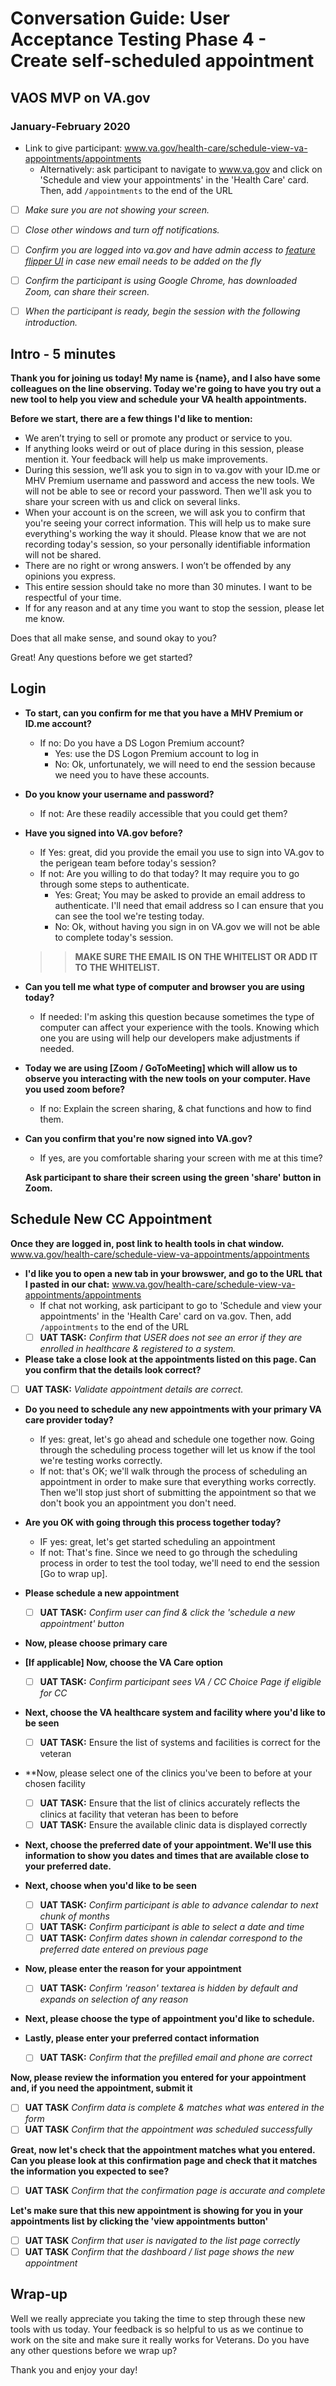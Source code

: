 # Conversation Guide: User Acceptance Testing Phase 4 - Create self-scheduled appointment
## VAOS MVP on VA.gov
### January-February 2020

- Link to give participant: www.va.gov/health-care/schedule-view-va-appointments/appointments
  - Alternatively: ask participant to navigate to www.va.gov and click on 'Schedule and view your appointments' in the 'Health Care' card. Then, add `/appointments` to the end of the URL

- [ ] *Make sure you are not showing your screen.*

- [ ] *Close other windows and turn off notifications.*

- [ ] *Confirm you are logged into va.gov and have admin access to [feature flipper UI](https://api.va.gov/flipper/features/va_online_scheduling) in case new email needs to be added on the fly*

- [ ] *Confirm the participant is using Google Chrome, has downloaded Zoom, can share their screen.*

- [ ] *When the participant is ready, begin the session with the following introduction.*

## Intro - 5 minutes

**Thank you for joining us today! My name is {name}, and I also have some colleagues on the line observing. Today we're going to have you try out a new tool to help you view and schedule your VA health appointments.**

**Before we start, there are a few things I'd like to mention:**

- We aren’t trying to sell or promote any product or service to you. 
- If anything looks weird or out of place during in this session, please mention it. Your feedback will help us make improvements. 
- During this session, we’ll ask you to sign in to va.gov with your ID.me or MHV Premium username and password and access the new tools. We will not be able to see or record your password. Then we'll ask you to share your screen with us and click on several links. 
- When your account is on the screen, we will ask you to confirm that you're seeing your correct information. This will help us to make sure everything's working the way it should. Please know that we are not recording today's session, so your personally identifiable information will not be shared. 
- There are no right or wrong answers. I won’t be offended by any opinions you express. 
- This entire session should take no more than 30 minutes. I want to be respectful of your time. 
- If for any reason and at any time you want to stop the session, please let me know. 

Does that all make sense, and sound okay to you?

Great! Any questions before we get started?

## Login

- **To start, can you confirm for me that you have a MHV Premium or ID.me account?**
  - If no: Do you have a DS Logon Premium account? 
    - Yes: use the DS Logon Premium account to log in
    - No: Ok, unfortunately, we will need to end the session because we need you to have these accounts. 

- **Do you know your username and password?** 
  - If not: Are these readily accessible that you could get them? 
  
- **Have you signed into VA.gov before?** 
  - If Yes: great, did you provide the email you use to sign into VA.gov to the perigean team before today's session?
  - If not: Are you willing to do that today? It may require you to go through some steps to authenticate.
    - Yes: Great; You may be asked to provide an email address to authenticate. I'll need that email address so I can ensure that you can see the tool we're testing today. 
    - No: Ok, without having you sign in on VA.gov we will not be able to complete today's session. 
  
  >> **MAKE SURE THE EMAIL IS ON THE WHITELIST OR ADD IT TO THE WHITELIST.** 

- **Can you tell me what type of computer and browser you are using today?** 
  - If needed: I'm asking this question because sometimes the type of computer can affect your experience with the tools. Knowing which one you are using will help our developers make adjustments if needed.

- **Today we are using [Zoom / GoToMeeting] which will allow us to observe you interacting with the new tools on your computer. Have you used zoom before?** 
  - If no: Explain the screen sharing, & chat functions and how to find them. 
  
- **Can you confirm that you're now signed into VA.gov?** 
  - If yes, are you comfortable sharing your screen with me at this time? 
  
  **Ask participant to share their screen using the green 'share' button in Zoom.**


## Schedule New CC Appointment

**Once they are logged in, post link to health tools in chat window.** www.va.gov/health-care/schedule-view-va-appointments/appointments
  
- **I'd like you to open a new tab in your browswer, and go to the URL that I pasted in our chat:** www.va.gov/health-care/schedule-view-va-appointments/appointments
  - If chat not working, ask participant to go to 'Schedule and view your appointments' in the 'Health Care' card on va.gov. Then, add `/appointments` to the end of the URL
  - [ ] **UAT TASK:** *Confirm that USER does not see an error if they are enrolled in healthcare & registered to a system.*

- **Please take a close look at the appointments listed on this page. Can you confirm that the details look correct?** 
- [ ] **UAT TASK:** *Validate appointment details are correct.*

- **Do you need to schedule any new  appointments with your primary VA care provider today?**
  - If yes: great, let's go ahead and schedule one together now. Going through the scheduling process together will let us know if the tool we're testing works correctly.
  - If not: that's OK; we'll walk through the process of scheduling an appointment in order to make sure that everything works correctly. Then we'll stop just short of submitting the appointment so that we don't book you an appointment you don't need.

- **Are you OK with going through this process together today?**
  - IF yes: great, let's get started scheduling an appointment
  - If not: That's fine. Since we need to go through the scheduling process in order to test the tool today, we'll need to end the session [Go to wrap up].
  
- **Please schedule a new appointment**
  - [ ] **UAT TASK:** *Confirm user can find & click the 'schedule a new appointment' button*
  
- **Now, please choose primary care**
  
- **[If applicable] Now, choose the VA Care option**
  - [ ] **UAT TASK:** *Confirm participant sees VA / CC Choice Page if eligible for CC*
  
- **Next, choose the VA healthcare system and facility where you'd like to be seen**
  - [ ] **UAT TASK:** Ensure the list of systems and facilities is correct for the veteran
  
- **Now, please select one of the clinics you've been to before at your chosen facility
  - [ ] **UAT TASK:** Ensure that the list of clinics accurately reflects the clinics at facility that veteran has been to before
  - [ ] **UAT TASK:** Ensure the available clinic data is displayed correctly
  
- **Next, choose the preferred date of your appointment. We'll use this information to show you dates and times that are available close to your preferred date.**

- **Next, choose when you'd like to be seen**
  - [ ] **UAT TASK:** *Confirm participant is able to advance calendar to next chunk of months*
  - [ ] **UAT TASK:** *Confirm participant is able to select a date and time*
  - [ ] **UAT TASK:** *Confirm dates shown in calendar correspond to the preferred date entered on previous page*
    
- **Now, please enter the reason for your appointment**
  - [ ] **UAT TASK:** *Confirm 'reason' textarea is hidden by default and expands on selection of any reason*
  
- **Next, please choose the type of appointment you'd like to schedule.**
  
- **Lastly, please enter your preferred contact information**
  - [ ] **UAT TASK:** *Confirm that the prefilled email and phone are correct*
  
**Now, please review the information you entered for your appointment and, if you need the appointment, submit it**
  - [ ] **UAT TASK** *Confirm data is complete & matches what was entered in the form*
  - [ ] **UAT TASK** *Confirm that the appointment was scheduled successfully*
  
**Great, now let's check that the appointment matches what you entered. Can you please look at this confirmation page and check that it matches the information you expected to see?**
  - [ ] **UAT TASK** *Confirm that the confirmation page is accurate and complete*

**Let's make sure that this new appointment is showing for you in your appointments list by clicking the 'view appointments button'**
  - [ ] **UAT TASK** *Confirm that user is navigated to the list page correctly*
  - [ ] **UAT TASK** *Confirm that the dashboard / list page shows the new appointment*

## Wrap-up

Well we really appreciate you taking the time to step through these new tools with us today. Your feedback is so helpful to us as we continue to work on the site and make sure it really works for Veterans. Do you have any other questions before we wrap up? 

Thank you and enjoy your day! 
